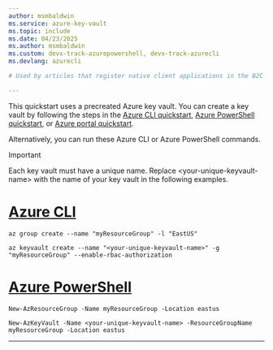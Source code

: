 ```yaml
---
author: msmbaldwin
ms.service: azure-key-vault
ms.topic: include
ms.date: 04/23/2025
ms.author: msmbaldwin 
ms.custom: devx-track-azurepowershell, devx-track-azurecli 
ms.devlang: azurecli

# Used by articles that register native client applications in the B2C tenant.

---
```


This quickstart uses a precreated Azure key vault. You can create a key vault by following the steps in the [Azure CLI quickstart](/azure/key-vault/general/quick-create-cli), [Azure PowerShell quickstart](/azure/key-vault/general/quick-create-powershell), or [Azure portal quickstart](/azure/key-vault/general/quick-create-portal). 

Alternatively, you can run these Azure CLI or Azure PowerShell commands.

> [!Important]
> Each key vault must have a unique name. Replace \<your-unique-keyvault-name\> with the name of your key vault in the following examples.

# [Azure CLI](#tab/azure-cli)
```azurecli
az group create --name "myResourceGroup" -l "EastUS"

az keyvault create --name "<your-unique-keyvault-name>" -g "myResourceGroup" --enable-rbac-authorization
```
# [Azure PowerShell](#tab/azurepowershell)

```azurepowershell
New-AzResourceGroup -Name myResourceGroup -Location eastus

New-AzKeyVault -Name <your-unique-keyvault-name> -ResourceGroupName myResourceGroup -Location eastus
```
---

